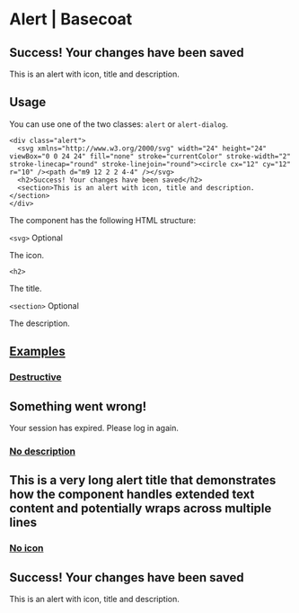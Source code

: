 # Alert | Basecoat

## Success! Your changes have been saved

This is an alert with icon, title and description.

## Usage

You can use one of the two classes: `alert` or `alert-dialog`.

```
<div class="alert">
  <svg xmlns="http://www.w3.org/2000/svg" width="24" height="24" viewBox="0 0 24 24" fill="none" stroke="currentColor" stroke-width="2" stroke-linecap="round" stroke-linejoin="round"><circle cx="12" cy="12" r="10" /><path d="m9 12 2 2 4-4" /></svg>
  <h2>Success! Your changes have been saved</h2>
  <section>This is an alert with icon, title and description.</section>
</div>
```

The component has the following HTML structure:

`<svg>` Optional

The icon.

`<h2>`

The title.

`<section>` Optional

The description.

## [Examples](#examples)

### [Destructive](#example-destructive)

## Something went wrong!

Your session has expired. Please log in again.

### [No description](#example-no-description)

## This is a very long alert title that demonstrates how the component handles extended text content and potentially wraps across multiple lines

### [No icon](#example-no-icon)

## Success! Your changes have been saved

This is an alert with icon, title and description.
